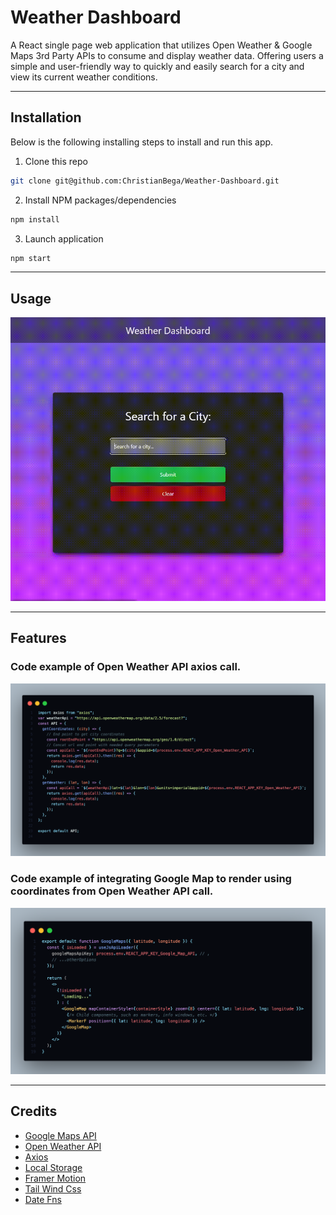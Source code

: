 # Weather Dashboard

A React single page web application that utilizes Open Weather & Google Maps 3rd Party APIs to consume and display weather data. Offering users a simple and user-friendly way to quickly and easily search for a city and view its current weather conditions.

---

## Installation

Below is the following installing steps to install and run this app.

1. Clone this repo

```sh
git clone git@github.com:ChristianBega/Weather-Dashboard.git
```

2. Install NPM packages/dependencies

```sh
npm install
```

3. Launch application

```sh
npm start
```

---

## Usage

![Weather Dashboard Gif](/Assets/WeatherDashboard.gif)

---

## Features

### Code example of Open Weather API axios call.

![Google Map API integration](/Assets/openWeatherAxiosCall.png)

### Code example of integrating Google Map to render using coordinates from Open Weather API call.

![Open Weather API Axios Call](/Assets/openWeatherGoogleMaps.png)

---

## Credits

- [Google Maps API](https://developers.google.com/maps/documentation/javascript)
- [Open Weather API](https://openweathermap.org/api/one-call-3)
- [Axios](https://axios-http.com/docs/intro)
- [Local Storage](https://developer.mozilla.org/en-US/docs/Web/API/Window/localStorage)
- [Framer Motion](https://www.framer.com/motion/)
- [Tail Wind Css](https://tailwindcss.com/docs/installation)
- [Date Fns](https://date-fns.org/docs/Getting-Started)
